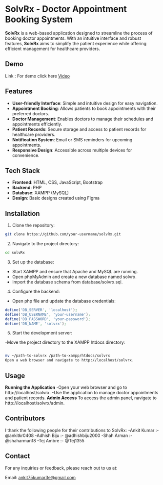 # **SolvRx - Doctor Appointment Booking System**

**SolvRx** is a web-based application designed to streamline the process of booking doctor appointments. With an intuitive interface and robust features, **SolvRx** aims to simplify the patient experience while offering efficient management for healthcare providers.

## **Demo**
Link : For demo click here  [Video](https://drive.google.com/file/d/1SJ5hEHzlcTd51cZnQzgyalvA_dSo-RST/view?usp=sharing)

## **Features**

- **User-friendly Interface**: Simple and intuitive design for easy navigation.
- **Appointment Booking**: Allows patients to book appointments with their preferred doctors.
- **Doctor Management**: Enables doctors to manage their schedules and appointments efficiently.
- **Patient Records**: Secure storage and access to patient records for healthcare providers.
- **Notification System**: Email or SMS reminders for upcoming appointments.
- **Responsive Design**: Accessible across multiple devices for convenience.

## **Tech Stack**

- **Frontend**: HTML, CSS, JavaScript, Bootstrap
- **Backend**: PHP
- **Database**: XAMPP (MySQL)
- **Design**: Basic designs created using Figma

## **Installation**

1. Clone the repository:

```bash
git clone https://github.com/your-username/solvRx.git
```
2. Navigate to the project directory:
```bash
cd solvRx
```
3. Set up the database:

- Start XAMPP and ensure that Apache and MySQL are running.
- Open phpMyAdmin and create a new database named solvrx.
- Import the database schema from database/solvrx.sql.
  
4. Configure the backend:
- Open php file and update the database credentials:
```php
define('DB_SERVER', 'localhost');
define('DB_USERNAME', 'your-username');
define('DB_PASSWORD', 'your-password');
define('DB_NAME', 'solvrx');
```
5. Start the development server:

-Move the project directory to the XAMPP htdocs directory:
```sh

mv ~/path-to-solvrx /path-to-xampp/htdocs/solvrx
Open a web browser and navigate to http://localhost/solvrx.
```
## **Usage**
**Running the Application**
-Open your web browser and go to http://localhost/solvrx.
-Use the application to manage doctor appointments and patient records.
**Admin Access**
To access the admin panel, navigate to http://localhost/solvrx/admin.
## **Contributors** 
I thank the following people for their contributions to SolvRx:
-Ankit Kumar :- @ankitkr0408
-Adhish Biju :- @adhishbiju2000
-Shah Arman :- @shaharman18
-Tej Ambre :- @Tej1355
## **Contact**
For any inquiries or feedback, please reach out to us at:

Email: ankit75kumar3e@gmail.com
